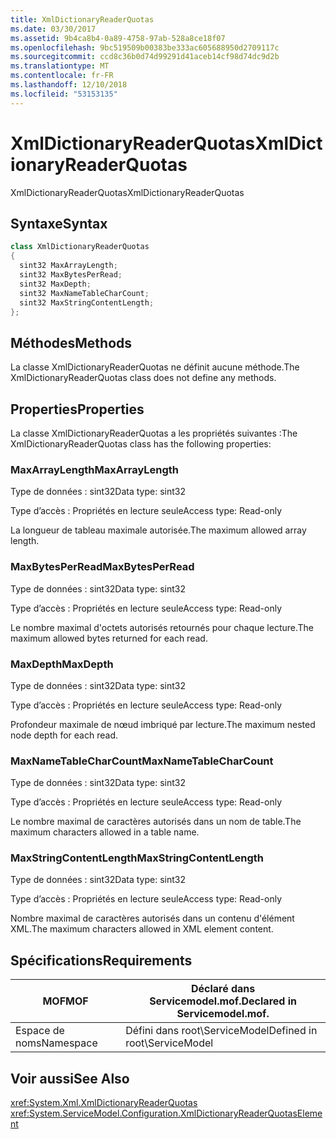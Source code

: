```yaml
---
title: XmlDictionaryReaderQuotas
ms.date: 03/30/2017
ms.assetid: 9b4ca8b4-0a89-4758-97ab-528a8ce18f07
ms.openlocfilehash: 9bc519509b00383be333ac605688950d2709117c
ms.sourcegitcommit: ccd8c36b0d74d99291d41aceb14cf98d74dc9d2b
ms.translationtype: MT
ms.contentlocale: fr-FR
ms.lasthandoff: 12/10/2018
ms.locfileid: "53153135"
---
```

# <a name="xmldictionaryreaderquotas"></a><span data-ttu-id="7498d-102">XmlDictionaryReaderQuotas</span><span class="sxs-lookup"><span data-stu-id="7498d-102">XmlDictionaryReaderQuotas</span></span>
<span data-ttu-id="7498d-103">XmlDictionaryReaderQuotas</span><span class="sxs-lookup"><span data-stu-id="7498d-103">XmlDictionaryReaderQuotas</span></span>  
  
## <a name="syntax"></a><span data-ttu-id="7498d-104">Syntaxe</span><span class="sxs-lookup"><span data-stu-id="7498d-104">Syntax</span></span>  
  
```csharp
class XmlDictionaryReaderQuotas  
{  
  sint32 MaxArrayLength;  
  sint32 MaxBytesPerRead;  
  sint32 MaxDepth;  
  sint32 MaxNameTableCharCount;  
  sint32 MaxStringContentLength;  
};  
```  
  
## <a name="methods"></a><span data-ttu-id="7498d-105">Méthodes</span><span class="sxs-lookup"><span data-stu-id="7498d-105">Methods</span></span>  
 <span data-ttu-id="7498d-106">La classe XmlDictionaryReaderQuotas ne définit aucune méthode.</span><span class="sxs-lookup"><span data-stu-id="7498d-106">The XmlDictionaryReaderQuotas class does not define any methods.</span></span>  
  
## <a name="properties"></a><span data-ttu-id="7498d-107">Properties</span><span class="sxs-lookup"><span data-stu-id="7498d-107">Properties</span></span>  
 <span data-ttu-id="7498d-108">La classe XmlDictionaryReaderQuotas a les propriétés suivantes :</span><span class="sxs-lookup"><span data-stu-id="7498d-108">The XmlDictionaryReaderQuotas class has the following properties:</span></span>  
  
### <a name="maxarraylength"></a><span data-ttu-id="7498d-109">MaxArrayLength</span><span class="sxs-lookup"><span data-stu-id="7498d-109">MaxArrayLength</span></span>  
 <span data-ttu-id="7498d-110">Type de données : sint32</span><span class="sxs-lookup"><span data-stu-id="7498d-110">Data type: sint32</span></span>  
  
 <span data-ttu-id="7498d-111">Type d’accès : Propriétés en lecture seule</span><span class="sxs-lookup"><span data-stu-id="7498d-111">Access type: Read-only</span></span>  
  
 <span data-ttu-id="7498d-112">La longueur de tableau maximale autorisée.</span><span class="sxs-lookup"><span data-stu-id="7498d-112">The maximum allowed array length.</span></span>  
  
### <a name="maxbytesperread"></a><span data-ttu-id="7498d-113">MaxBytesPerRead</span><span class="sxs-lookup"><span data-stu-id="7498d-113">MaxBytesPerRead</span></span>  
 <span data-ttu-id="7498d-114">Type de données : sint32</span><span class="sxs-lookup"><span data-stu-id="7498d-114">Data type: sint32</span></span>  
  
 <span data-ttu-id="7498d-115">Type d’accès : Propriétés en lecture seule</span><span class="sxs-lookup"><span data-stu-id="7498d-115">Access type: Read-only</span></span>  
  
 <span data-ttu-id="7498d-116">Le nombre maximal d'octets autorisés retournés pour chaque lecture.</span><span class="sxs-lookup"><span data-stu-id="7498d-116">The maximum allowed bytes returned for each read.</span></span>  
  
### <a name="maxdepth"></a><span data-ttu-id="7498d-117">MaxDepth</span><span class="sxs-lookup"><span data-stu-id="7498d-117">MaxDepth</span></span>  
 <span data-ttu-id="7498d-118">Type de données : sint32</span><span class="sxs-lookup"><span data-stu-id="7498d-118">Data type: sint32</span></span>  
  
 <span data-ttu-id="7498d-119">Type d’accès : Propriétés en lecture seule</span><span class="sxs-lookup"><span data-stu-id="7498d-119">Access type: Read-only</span></span>  
  
 <span data-ttu-id="7498d-120">Profondeur maximale de nœud imbriqué par lecture.</span><span class="sxs-lookup"><span data-stu-id="7498d-120">The maximum nested node depth for each read.</span></span>  
  
### <a name="maxnametablecharcount"></a><span data-ttu-id="7498d-121">MaxNameTableCharCount</span><span class="sxs-lookup"><span data-stu-id="7498d-121">MaxNameTableCharCount</span></span>  
 <span data-ttu-id="7498d-122">Type de données : sint32</span><span class="sxs-lookup"><span data-stu-id="7498d-122">Data type: sint32</span></span>  
  
 <span data-ttu-id="7498d-123">Type d’accès : Propriétés en lecture seule</span><span class="sxs-lookup"><span data-stu-id="7498d-123">Access type: Read-only</span></span>  
  
 <span data-ttu-id="7498d-124">Le nombre maximal de caractères autorisés dans un nom de table.</span><span class="sxs-lookup"><span data-stu-id="7498d-124">The maximum characters allowed in a table name.</span></span>  
  
### <a name="maxstringcontentlength"></a><span data-ttu-id="7498d-125">MaxStringContentLength</span><span class="sxs-lookup"><span data-stu-id="7498d-125">MaxStringContentLength</span></span>  
 <span data-ttu-id="7498d-126">Type de données : sint32</span><span class="sxs-lookup"><span data-stu-id="7498d-126">Data type: sint32</span></span>  
  
 <span data-ttu-id="7498d-127">Type d’accès : Propriétés en lecture seule</span><span class="sxs-lookup"><span data-stu-id="7498d-127">Access type: Read-only</span></span>  
  
 <span data-ttu-id="7498d-128">Nombre maximal de caractères autorisés dans un contenu d'élément XML.</span><span class="sxs-lookup"><span data-stu-id="7498d-128">The maximum characters allowed in XML element content.</span></span>  
  
## <a name="requirements"></a><span data-ttu-id="7498d-129">Spécifications</span><span class="sxs-lookup"><span data-stu-id="7498d-129">Requirements</span></span>  
  
|<span data-ttu-id="7498d-130">MOF</span><span class="sxs-lookup"><span data-stu-id="7498d-130">MOF</span></span>|<span data-ttu-id="7498d-131">Déclaré dans Servicemodel.mof.</span><span class="sxs-lookup"><span data-stu-id="7498d-131">Declared in Servicemodel.mof.</span></span>|  
|---------|-----------------------------------|  
|<span data-ttu-id="7498d-132">Espace de noms</span><span class="sxs-lookup"><span data-stu-id="7498d-132">Namespace</span></span>|<span data-ttu-id="7498d-133">Défini dans root\ServiceModel</span><span class="sxs-lookup"><span data-stu-id="7498d-133">Defined in root\ServiceModel</span></span>|  
  
## <a name="see-also"></a><span data-ttu-id="7498d-134">Voir aussi</span><span class="sxs-lookup"><span data-stu-id="7498d-134">See Also</span></span>  
 <xref:System.Xml.XmlDictionaryReaderQuotas>  
 <xref:System.ServiceModel.Configuration.XmlDictionaryReaderQuotasElement>
